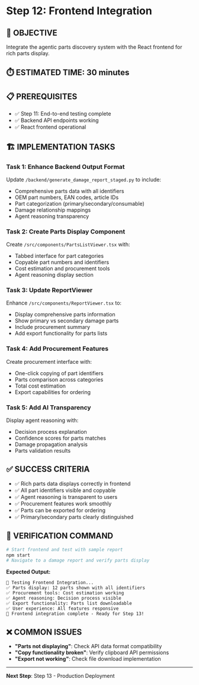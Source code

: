 # Step 12: Frontend Integration

## 🎯 **OBJECTIVE**
Integrate the agentic parts discovery system with the React frontend for rich parts display.

## ⏱️ **ESTIMATED TIME**: 30 minutes

## 📋 **PREREQUISITES**
- ✅ Step 11: End-to-end testing complete
- ✅ Backend API endpoints working
- ✅ React frontend operational

## 🏗️ **IMPLEMENTATION TASKS**

### **Task 1: Enhance Backend Output Format**
Update `/backend/generate_damage_report_staged.py` to include:
- Comprehensive parts data with all identifiers
- OEM part numbers, EAN codes, article IDs
- Part categorization (primary/secondary/consumable)
- Damage relationship mappings
- Agent reasoning transparency

### **Task 2: Create Parts Display Component**
Create `/src/components/PartsListViewer.tsx` with:
- Tabbed interface for part categories
- Copyable part numbers and identifiers
- Cost estimation and procurement tools
- Agent reasoning display section

### **Task 3: Update ReportViewer**
Enhance `/src/components/ReportViewer.tsx` to:
- Display comprehensive parts information
- Show primary vs secondary damage parts
- Include procurement summary
- Add export functionality for parts lists

### **Task 4: Add Procurement Features**
Create procurement interface with:
- One-click copying of part identifiers
- Parts comparison across categories
- Total cost estimation
- Export capabilities for ordering

### **Task 5: Add AI Transparency**
Display agent reasoning with:
- Decision process explanation
- Confidence scores for parts matches
- Damage propagation analysis
- Parts validation results

## ✅ **SUCCESS CRITERIA**
- ✅ Rich parts data displays correctly in frontend
- ✅ All part identifiers visible and copyable
- ✅ Agent reasoning is transparent to users
- ✅ Procurement features work smoothly
- ✅ Parts can be exported for ordering
- ✅ Primary/secondary parts clearly distinguished

## 🧪 **VERIFICATION COMMAND**
```bash
# Start frontend and test with sample report
npm start
# Navigate to a damage report and verify parts display
```

**Expected Output:**
```
🧪 Testing Frontend Integration...
✅ Parts display: 12 parts shown with all identifiers
✅ Procurement tools: Cost estimation working
✅ Agent reasoning: Decision process visible
✅ Export functionality: Parts list downloadable
✅ User experience: All features responsive
🎉 Frontend integration complete - Ready for Step 13!
```

## ❌ **COMMON ISSUES**
- **"Parts not displaying"**: Check API data format compatibility
- **"Copy functionality broken"**: Verify clipboard API permissions
- **"Export not working"**: Check file download implementation

---
**Next Step**: Step 13 - Production Deployment
